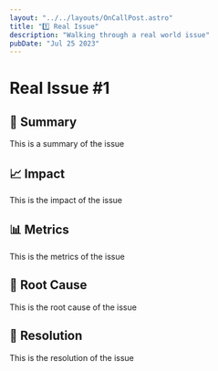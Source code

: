 ```yaml
---
layout: "../../layouts/OnCallPost.astro"
title: "1️⃣ Real Issue"
description: "Walking through a real world issue"
pubDate: "Jul 25 2023"
---
```


# Real Issue #1

## 📝 Summary

This is a summary of the issue

## 📈 Impact

This is the impact of the issue

## 📊 Metrics

This is the metrics of the issue

## 📝 Root Cause

This is the root cause of the issue

## 📝 Resolution

This is the resolution of the issue
